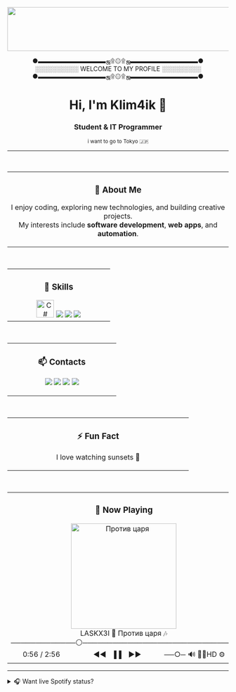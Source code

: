 <p align="center">
  <img src="https://images.steamusercontent.com/ugc/929296966656994174/4FB27DE025C123ACF90706D096FAD126F703B34C/?imw=5000&imh=5000&ima=fit&impolicy=Letterbox&imcolor=%23000000&letterbox=false" width="1200" height="100" alt="Profile Image" />
</p>
<p align="center">
  ●▬▬▬▬▬▬▬▬▬▬▬ஜ۩۞۩ஜ▬▬▬▬▬▬▬▬▬▬▬●<br>
  ░░░░░░░░░░ WELCOME TO MY PROFILE ░░░░░░░░░<br>
  ●▬▬▬▬▬▬▬▬▬▬▬ஜ۩۞۩ஜ▬▬▬▬▬▬▬▬▬▬▬●
</p>

<h1 align="center">Hi, I'm Klim4ik 👋</h1>
<h3 align="center">Student & IT Programmer</h3>
<p align="center"><sub>i want to go to Tokyo 🇯🇵</sub></p>

---

<br>

<div align="center">

<table>
<tr>
<td align="center" width="50%">
  
### 🔭 About Me

I enjoy coding, exploring new technologies, and building creative projects.<br>
My interests include **software development**, **web apps**, and **automation**.

</td>
</tr>
</table>

<br>

<table>
<tr>
<td align="center" width="50%">

### 🌱 Skills

<img src="https://upload.wikimedia.org/wikipedia/commons/4/4f/Csharp_Logo.png" height="40" alt="C#" />
<img src="https://img.shields.io/badge/Ruby-CC342D?style=for-the-badge&logo=ruby&logoColor=white"/>
<img src="https://img.shields.io/badge/JavaScript-F7DF1E?style=for-the-badge&logo=javascript&logoColor=black"/>
<img src="https://img.shields.io/badge/HTML-E34F26?style=for-the-badge&logo=html5&logoColor=white"/>

</td>
</tr>
</table>

<br>

<table>
<tr>
<td align="center" width="50%">

### 📫 Contacts

<a href="https://t.me/yourusername"><img src="https://img.shields.io/badge/Telegram-26A5E4?style=for-the-badge&logo=telegram&logoColor=white"/></a>
<a href="https://discord.com/users/yourdiscordid"><img src="https://img.shields.io/badge/Discord-5865F2?style=for-the-badge&logo=discord&logoColor=white"/></a>
<a href="https://vk.com/yourvk"><img src="https://img.shields.io/badge/VK-2787F5?style=for-the-badge&logo=vk&logoColor=white"/></a>
<a href="https://www.youtube.com/channel/YOUR_CHANNEL_ID"><img src="https://img.shields.io/badge/YouTube-FF0000?style=for-the-badge&logo=youtube&logoColor=white"/></a>

</td>
</tr>
</table>

<br>

<table>
<tr>
<td align="center" width="50%">

### ⚡ Fun Fact

I love watching sunsets 🌅

</td>
</tr>
</table>

<br>

<table>
<tr>
<td align="center" width="50%">

### 🎵 Now Playing

<a href="https://www.youtube.com/watch?v=bpy9IRVTF3E&list=RDcghIlyfntHQ&index=2">
  <img src="https://img.youtube.com/vi/bpy9IRVTF3E/0.jpg" width="240" alt="Против царя">
</a>
<br>
LASKX3I 🎵 Против царя 🎶
<br>
─────────────⚪───────────────────────────────
<br>
0:56 / 2:56 ⠀⠀　　⠀         ◄◄⠀▐▐ ⠀►►　　　      ──○─ 🔊 🔀🔄HD ⚙
</td>
</tr>
</table>

</div>

---

<details>
  <summary>🎧 Want live Spotify status?</summary>
  <br>
  You can use <a href="https://github.com/novatorem/novatorem">novatorem</a> or similar services to show your current Spotify track!
</details>
